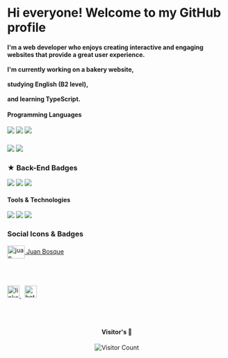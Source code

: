 <h1>Hi everyone! Welcome to my GitHub profile</h1>

<h4>
  I'm a web developer who enjoys creating interactive and engaging websites that provide a great user experience.
  </br></br>
  I'm currently working on a bakery website, </br></br>
  studying English (B2 level), </br></br>
  and learning TypeScript.
</h4>

<h4>Programming Languages</h4>
<p>
  <img src="https://img.shields.io/badge/JavaScript-F7DF1E?style=for-the-badge&logo=javascript&logoColor=black">
  <img src="https://img.shields.io/badge/HTML5-E34F26?style=for-the-badge&logo=html5&logoColor=white">
  <img src="https://img.shields.io/badge/CSS3-1572B6?style=for-the-badge&logo=css3&logoColor=white">
</p>

<h3>
  <img src="https://img.shields.io/badge/React-20232A?style=for-the-badge&logo=react&logoColor=61DAFB"/>
  <img src="https://img.shields.io/badge/Redux-593D88?style=for-the-badge&logo=redux&logoColor=white"/>
</h3> 

<h3>★ Back-End Badges</h3>
<p>
  <img src="https://img.shields.io/badge/Node.js-339933?style=for-the-badge&logo=nodedotjs&logoColor=white">
  <img src="https://img.shields.io/badge/Express.js-000000?style=for-the-badge&logo=express&logoColor=white">
  <img src="https://img.shields.io/badge/PostgreSQL-005C84?style=for-the-badge&logo=postgresql&logoColor=white">
</p>

<h4>Tools & Technologies</h4>
<p>
  <img src="https://img.shields.io/badge/Git-F05032?style=for-the-badge&logo=git&logoColor=white">
  <img src="https://img.shields.io/badge/GitHub-100000?style=for-the-badge&logo=github&logoColor=white">
  <img src="https://img.shields.io/badge/Postman-FF6C37?style=for-the-badge&logo=Postman&logoColor=white">
</p>

<h3>Social Icons & Badges</h3>
<a href="https://www.instagram.com/bosque.j/" target="_blank">
  <img align="center" src="https://raw.githubusercontent.com/rahuldkjain/github-profile-readme-generator/master/src/images/icons/Social/instagram.svg" alt="juan bosque instagram" height="30" width="40" />
</a> <a href="https://www.instagram.com/bosque.j/" target="_blank">Juan Bosque</a>

</br></br>

<a href="https://www.linkedin.com/in/juan-bosque/" target="_blank">
  <img alt="linkedin" height="28" src="https://img.shields.io/badge/LinkedIn-0077B5?style=for-the-badge&logo=linkedin&logoColor=white">
</a>
&nbsp;
<a href="mailto:juan_bosque@hotmail.com" target="_blank">
  <img alt="hotmail" height="28" src="https://img.shields.io/badge/Email-0077B5?style=for-the-badge&logo=Microsoft-outlook&logoColor=white">
</a>

</br></br>

<h4 align="center">Visitor's 👀</h4>
<p align="center">
  <img src="https://profile-counter.glitch.me/bosque-juan/count.svg" alt="Visitor Count">
</p>

<!--
**juanchos85/juanchos85** is a ✨ _special_ ✨ repository because its `README.md` (this file) appears on your GitHub profile.

Here are some ideas to get you started:

- 🔭 I’m currently working on ...
- 🌱 I’m currently learning ...
- 👯 I’m looking to collaborate on ...
- 🤔 I’m looking for help with ...
- 💬 Ask me about ...
- 📫 How to reach me: ...
- 😄 Pronouns: ...
- ⚡ Fun fact: ...
-->
